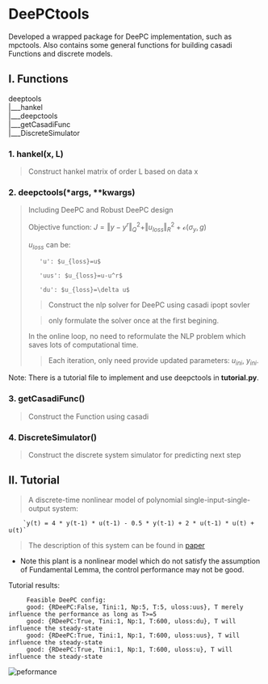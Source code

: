 # DeePCtools
Developed a wrapped package for DeePC implementation, such as mpctools.
Also contains some general functions for building casadi Functions and discrete models.

## I. Functions
deeptools \
    |___hankel \
    |___deepctools \
    |___getCasadiFunc \
    |___DiscreteSimulator

### 1. hankel(x, L)

> Construct hankel matrix of order L based on data x

### 2. deepctools(*args, **kwargs)

> Including DeePC and Robust DeePC design
> 
> Objective function: $J = \Vert y - y^r \Vert_Q^2 + \Vert u_{loss} \Vert_R^2 + \mathcal{o}(\sigma_y, g)$
>
> $u_{loss}$ can be:
> 
>        'u': $u_{loss}=u$
>
>        'uus': $u_{loss}=u-u^r$
>
>        'du': $u_{loss}=\delta u$
> 
> > Construct the nlp solver for DeePC using casadi ipopt sovler
> 
> > only formulate the solver once at the first begining. 
>
> In the online loop, no need to reformulate the NLP problem which saves lots of computational time.
> 
> > Each iteration, only need provide updated parameters: $u_{ini}$, $y_{ini}$.

Note: There is a tutorial file to implement and use deepctools in **tutorial.py**.

### 3. getCasadiFunc()
> Construct the Function using casadi

### 4. DiscreteSimulator()
> Construct the discrete system simulator for predicting next step

## II. Tutorial

> A discrete-time nonlinear model of polynomial single-input-single-output system: 

        `y(t) = 4 * y(t-1) * u(t-1) - 0.5 * y(t-1) + 2 * u(t-1) * u(t) + u(t)`

> The description of this system can be found in [paper](https://ieeexplore.ieee.org/abstract/document/10319277)

- Note this plant is a nonlinear model which do not satisfy the assumption of Fundamental Lemma, the control performance may not be good.

Tutorial results:
```
     Feasible DeePC config: 
     good: {RDeePC:False, Tini:1, Np:5, T:5, uloss:uus}, T merely influence the performance as long as T>=5 
     good: {RDeePC:True, Tini:1, Np:1, T:600, uloss:du}, T will influence the steady-state 
     good: {RDeePC:True, Tini:1, Np:1, T:600, uloss:uus}, T will influence the steady-state 
     good: {RDeePC:True, Tini:1, Np:1, T:600, uloss:u}, T will influence the steady-state 
```

![peformance](https://github.com/QiYuan-Zhang/DeePCtools/assets/53491122/b662fe31-b2ee-43b2-9c38-98673b2ddfb1)

